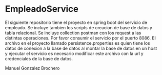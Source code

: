 # EmpleadoService

El siguiente repositorio tiene el proyecto en spring boot del servicio de empleado.
Se incluye tambien los scripts de creacion de base de datos y tabla relacional.
Se incluye collection postman con los request a las distintas operaciones.
Por favor consumir el servicio por el puerto 8086.
El archivo en el proyecto llamado persistence.properties es quien tiene los datos de conexion a la base de datos al montar la base de datos en un host y ejecutar el servicio es necesario modificar este archivo con la url y credenciales de la base de datos.

Manuel Gonzalez Brochero
